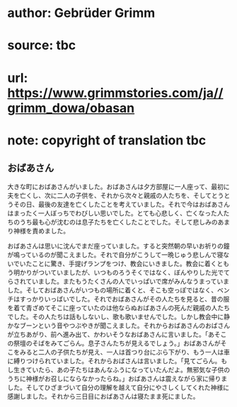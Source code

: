 # author: Gebrüder Grimm
# source: tbc
# url: https://www.grimmstories.com/ja//grimm_dowa/obasan
# note: copyright of translation tbc

## おばあさん 

大きな町におばあさんがいました。おばあさんは夕方部屋に一人座って、最初に夫を亡くし、次に二人の子供を、それから次々と親戚の人たちを、そしてとうとうその日、最後の友達を亡くしたことを考えていました。それで今はおばあさんはまったく一人ぼっちでわびしい思いでした。とても心悲しく、亡くなった人たちのうち最も心が沈むのは息子たちを亡くしたことでした。そして悲しみのあまり神様を責めました。

おばあさんは思いに沈んでまだ座っていました。すると突然朝の早いお祈りの鐘が鳴っているのが聞こえました。それで自分がこうして一晩じゅう悲しんで寝ないでいたことに驚き、手提げランプをつけ、教会にいきました。教会に着くともう明かりがついていましたが、いつものろうそくではなく、ぼんやりした光でてらされていました。またもうたくさんの人でいっぱいで席がみんなうまっていました。そしておばあさんがいつもの場所に着くと、そこも空っぽではなく、ベンチはすっかりいっぱいでした。それでおばあさんがその人たちを見ると、昔の服を着て青ざめてそこに座っていたのは他ならぬおばあさんの死んだ親戚の人たちでした。その人たちは話もしないし、歌も歌いませんでした。しかし教会中に静かなブーンという音やつぶやきが聞こえました。それからおばあさんのおばさんが立ちあがり、前へ進み出て、かわいそうなおばあさんに言いました。「あそこの祭壇のそばをみてごらん。息子さんたちが見えるでしょう。」おばあさんがそこをみると二人の子供たちが見え、一人は首つり台にぶら下がり、もう一人は車に縛りつけられていました。それからおばさんは言いました。「見てごらん。もし生きていたら、あの子たちはあんなふうになっていたんだよ。無邪気な子供のうちに神様がお召しにならなかったらね。」おばあさんは震えながら家に帰りました。そしてひざまづいて自分の理解を越えて自分にやさしくしてくれた神様に感謝しました。それから三日目におばあさんは寝たまま死にました。
